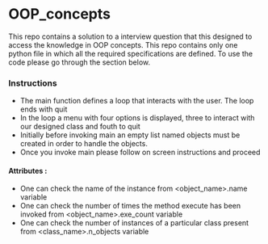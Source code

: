 # OOP_concepts
This repo contains a solution to a interview question that this designed to access the knowledge in OOP concepts. This repo contains only one python file in which all the required specifications are defined. To use the code please go through the section below.

### Instructions 

* The main function defines a loop that interacts with the user. The loop ends with quit
* In the loop a menu with four options is displayed, three to interact with our designed class and fouth to quit
* Initially before invoking main an empty list named objects must be created in order to handle the objects.  
* Once you invoke main please follow on screen instructions and proceed

#### Attributes :
  * One can check the name of the instance from <object_name>.name variable
  * One can check the number of times the method execute has been invoked from <object_name>.exe_count variable
  * One can check the number of instances of a particular class present from <class_name>.n_objects variable


